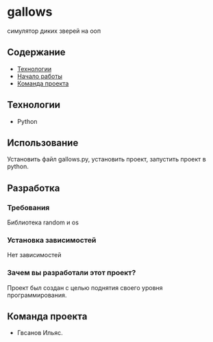 # gallows
симулятор диких зверей на ооп 

## Содержание
- [Технологии](#технологии)
- [Начало работы](#начало-работы)
- [Команда проекта](#команда-проекта)

## Технологии
- Python

## Использование
Установить файл gallows.py, установить проект, запустить проект в python.


## Разработка

### Требования
Библиотека random и os

### Установка зависимостей
Нет зависимостей

### Зачем вы разработали этот проект?
Проект был создан с целью поднятия своего уровня программирования. 

## Команда проекта
- Гвсанов Ильяс.
